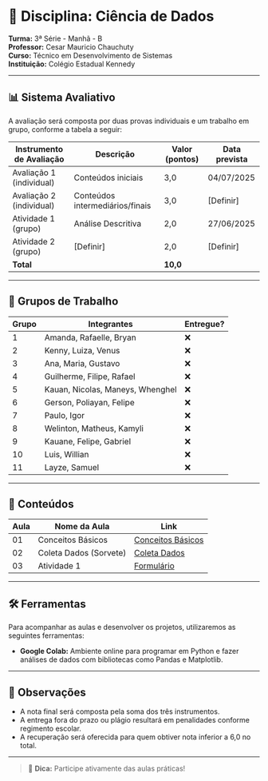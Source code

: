 # 📘 Disciplina: Ciência de Dados

**Turma:** 3ª Série - Manhã - B  
**Professor:** Cesar Mauricio Chauchuty  
**Curso:** Técnico em Desenvolvimento de Sistemas  
**Instituição:** Colégio Estadual Kennedy  

---

## 📊 Sistema Avaliativo

A avaliação será composta por duas provas individuais e um trabalho em grupo, conforme a tabela a seguir:

| Instrumento de Avaliação     | Descrição                         | Valor (pontos) | Data prevista         |
|-----------------------------|-----------------------------------|----------------|------------------------|
| Avaliação 1 (individual)    | Conteúdos iniciais                | 3,0            | 04/07/2025             |
| Avaliação 2 (individual)    | Conteúdos intermediários/finais   | 3,0            | [Definir]              |
| Atividade 1 (grupo)         | Análise Descritiva                | 2,0            | 27/06/2025             |
| Atividade 2 (grupo)         | [Definir]                         | 2,0            | [Definir]              |
| **Total**                   |                                   | **10,0**       |                        |

---

## 👥 Grupos de Trabalho

| Grupo | Integrantes                            | Entregue?         |
|-------|----------------------------------------|-------------------|
| 1     | Amanda, Rafaelle, Bryan                | ❌                |
| 2     | Kenny, Luiza, Venus                    | ❌                |
| 3     | Ana, Maria, Gustavo                    | ❌                |
| 4     | Guilherme, Filipe, Rafael              | ❌                |
| 5     | Kauan, Nicolas, Maneys, Whenghel       | ❌                |
| 6     | Gerson, Poliayan, Felipe               | ❌                |
| 7     | Paulo, Igor                            | ❌                |
| 8     | Welinton, Matheus, Kamyli              | ❌                |
| 9     | Kauane, Felipe, Gabriel                | ❌                |
| 10    | Luis, Willian                          | ❌                |
| 11    | Layze, Samuel                          | ❌                |

---

## 🧪 Conteúdos

| Aula | Nome da Aula              | Link                                                            |
|------|---------------------------|-----------------------------------------------------------------|
| 01   |  Conceitos Básicos        | [Conceitos Básicos](https://github.com/profchauchuty/cepk-3b-sist-ciencia-de-dados/blob/main/aulas/01.md) |
| 02   |  Coleta Dados (Sorvete)   | [Coleta Dados](https://github.com/profchauchuty/cepk-3b-sist-ciencia-de-dados/blob/main/aulas/02_coleta_dados.md) |
| 03   |  Atividade 1              | [Formulário](https://forms.gle/Qmt6CyS4K95Uk14C7) |

---

## 🛠️ Ferramentas

Para acompanhar as aulas e desenvolver os projetos, utilizaremos as seguintes ferramentas:

- **Google Colab:** Ambiente online para programar em Python e fazer análises de dados com bibliotecas como Pandas e Matplotlib.

---

## 📌 Observações

- A nota final será composta pela soma dos três instrumentos.
- A entrega fora do prazo ou plágio resultará em penalidades conforme regimento escolar.
- A recuperação será oferecida para quem obtiver nota inferior a 6,0 no total.

---

> 📱 **Dica:** Participe ativamente das aulas práticas!
